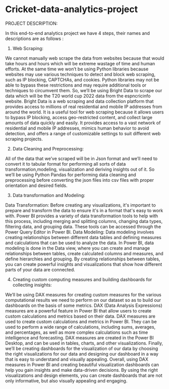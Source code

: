 # Cricket-data-analytics-project

PROJECT DESCRIPTION:

In this end-to-end analytics project we have 4 steps, their names and descriptions are as follows : 

1. Web Scraping: 

We cannot manually web scrape the data from websites because that would take hours and hours which will be extreme wastage of time and human efforts. At the same time we won’t be using Python libraries because websites may use various techniques to detect and block web scraping, such as IP blocking, CAPTCHAs, and cookies.
Python libraries may not be able to bypass these restrictions and may require additional tools or techniques to circumvent them. So, we’ll be using Bright Data to scrape our data which will be the T20 world cup 2022 data from the espncricinfo website. Bright Data is a web scraping and data collection platform that provides access to millions of real residential and mobile IP addresses from around the world. It is a useful tool for web scraping because it allows users to bypass IP blocking, access geo-restricted content, and collect large amounts of data quickly and easily. It provides access to a vast network of residential and mobile IP addresses, mimics human behavior to avoid detection, and offers a range of customizable settings to suit different web scraping projects.


2. Data Cleaning and Preprocessing: 

All of the data that we’ve scraped will be in Json format and we’ll need to convert it to tabular format for performing all sorts of data transformation,modeling, visualization and deriving insights out of it. So we’ll be using Python Pandas for performing data cleaning and preprocessing before converting the json files into csv files with proper orientation and desired fields. 


3. Data transformation and Modeling: 

Data Transformation: Before creating any visualizations, it's important to prepare and transform the data to ensure it's in a format that's easy to work with. Power BI provides a variety of data transformation tools to help with this process, including merging and splitting columns, changing data types, filtering data, and grouping data. These tools can be accessed through the Power Query Editor in Power BI. Data Modeling: Data modeling involves creating relationships between different data tables and defining measures and calculations that can be used to analyze the data. In Power BI, data modeling is done in the Data view, where you can create and manage relationships between tables,
create calculated columns and measures, and define hierarchies and grouping. By creating relationships between tables, you can create powerful insights and visualizations that show how different parts of your data are connected.


4. Creating custom computing measures and building dashboards for collecting insights:

We’ll be using DAX measures for creating custom measures for the various computational results we need to perform on our dataset so as to build our dashboards on the basis of some metrics. DAX (Data Analysis Expressions) measures are a powerful feature in Power BI that allow users to create custom calculations and metrics based on their data. DAX measures are used to create custom calculations and metrics in Power BI. They can be used to perform a wide range of calculations, including sums, averages, and percentages, as well as more complex calculations such as time intelligence and forecasting. DAX measures are created in the Power BI Desktop, and can be used in tables, charts, and other visualizations. Finally, we’ll be creating dashboards for the visualization of our data by choosing the right visualizations for our data and designing our dashboard in a way that is easy to understand and visually appealing. Overall, using DAX measures in Power BI and creating beautiful visualization dashboards can help you gain insights and make data-driven decisions. By using the right visualizations and design elements, you can create dashboards that are not only informative, but also visually appealing and engaging.
